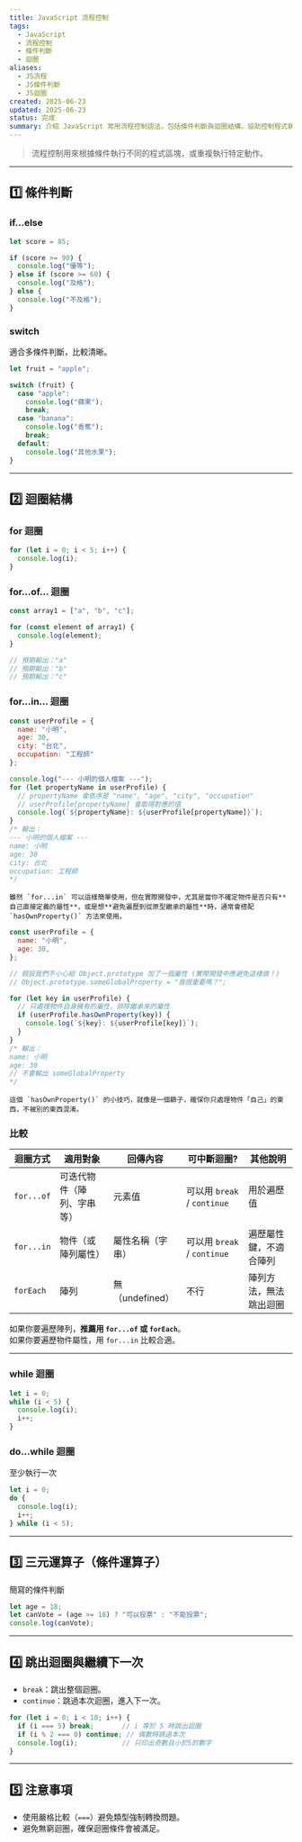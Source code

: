 ```yaml
---
title: JavaScript 流程控制
tags:
  - JavaScript
  - 流程控制
  - 條件判斷
  - 迴圈
aliases:
  - JS流程
  - JS條件判斷
  - JS迴圈
created: 2025-06-23
updated: 2025-06-23
status: 完成
summary: 介紹 JavaScript 常用流程控制語法，包括條件判斷與迴圈結構，協助控制程式執行流程。
---
```


>流程控制用來根據條件執行不同的程式區塊，或重複執行特定動作。

---
## 1️⃣ 條件判斷

### if...else

```javascript
let score = 85;

if (score >= 90) {
  console.log("優等");
} else if (score >= 60) {
  console.log("及格");
} else {
  console.log("不及格");
}
```

### switch

適合多條件判斷，比較清晰。

```javascript
let fruit = "apple";

switch (fruit) {
  case "apple":
    console.log("蘋果");
    break;
  case "banana":
    console.log("香蕉");
    break;
  default:
    console.log("其他水果");
}
```

---
## 2️⃣ 迴圈結構

### for 迴圈

```javascript
for (let i = 0; i < 5; i++) {
  console.log(i);
}
```

### for...of... 迴圈

```javascript
const array1 = ["a", "b", "c"];

for (const element of array1) {
  console.log(element);
}

// 預期輸出："a"
// 預期輸出："b"
// 預期輸出："c"
```

### for...in... 迴圈

```javascript
const userProfile = {
  name: "小明",
  age: 30,
  city: "台北",
  occupation: "工程師"
};

console.log("--- 小明的個人檔案 ---");
for (let propertyName in userProfile) {
  // propertyName 會依序是 "name", "age", "city", "occupation"
  // userProfile[propertyName] 會取得對應的值
  console.log(`${propertyName}: ${userProfile[propertyName]}`);
}
/* 輸出：
--- 小明的個人檔案 ---
name: 小明
age: 30
city: 台北
occupation: 工程師
*/
```
	雖然 `for...in` 可以這樣簡單使用，但在實際開發中，尤其是當你不確定物件是否只有**自己直接定義的屬性**，或是想**避免遍歷到從原型繼承的屬性**時，通常會搭配 `hasOwnProperty()` 方法來使用。

```javascript
const userProfile = {
  name: "小明",
  age: 30,
};

// 假設我們不小心給 Object.prototype 加了一個屬性 (實際開發中應避免這樣做！)
// Object.prototype.someGlobalProperty = "我很重要嗎？"; 

for (let key in userProfile) {
  // 只處理物件自身擁有的屬性，排除繼承來的屬性
  if (userProfile.hasOwnProperty(key)) {
    console.log(`${key}: ${userProfile[key]}`);
  }
}
/* 輸出：
name: 小明
age: 30
// 不會輸出 someGlobalProperty
*/
```
	這個 `hasOwnProperty()` 的小技巧，就像是一個篩子，確保你只處理物件「自己」的東西，不被別的東西混淆。

### 比較

| 迴圈方式       | 適用對象          | 回傳內容         | 可中斷迴圈?                   | 其他說明        |
| ---------- | ------------- | ------------ | ------------------------ | ----------- |
| `for...of` | 可迭代物件（陣列、字串等） | 元素值          | 可以用 `break` / `continue` | 用於遍歷值       |
| `for...in` | 物件（或陣列屬性）     | 屬性名稱（字串）     | 可以用 `break` / `continue` | 遍歷屬性鍵，不適合陣列 |
| `forEach`  | 陣列            | 無（undefined） | 不行                       | 陣列方法，無法跳出迴圈 |

如果你要遍歷陣列，**推薦用 `for...of` 或 `forEach`**。  
如果你要遍歷物件屬性，用 `for...in` 比較合適。

---
### while 迴圈

```javascript
let i = 0;
while (i < 5) {
  console.log(i);
  i++;
}
```

### do...while 迴圈
至少執行一次
```javascript
let i = 0;
do {
  console.log(i);
  i++;
} while (i < 5);
```

---
## 3️⃣ 三元運算子（條件運算子）
簡寫的條件判斷
```javascript
let age = 18;
let canVote = (age >= 18) ? "可以投票" : "不能投票";
console.log(canVote);
```

---
## 4️⃣ 跳出迴圈與繼續下一次

- `break`：跳出整個迴圈。
- `continue`：跳過本次迴圈，進入下一次。

```javascript
for (let i = 0; i < 10; i++) {
  if (i === 5) break;       // i 等於 5 時跳出迴圈
  if (i % 2 === 0) continue; // 偶數時跳過本次
  console.log(i);           // 只印出奇數且小於5的數字
}
```

---
## 5️⃣ 注意事項

- 使用嚴格比較（`===`）避免類型強制轉換問題。
- 避免無窮迴圈，確保迴圈條件會被滿足。